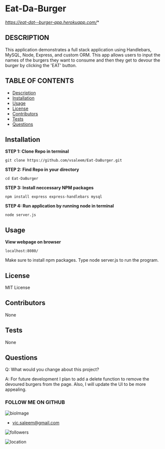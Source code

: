 
# Eat-Da-Burger
*https://eat-dat--burger-app.herokuapp.com/**


## DESCRIPTION

This application demonstrates a full stack application using Handlebars, MySQL, Node, Express, and custom ORM. This app allows users to input the names of the burgers they want to consume and then they get to devour the burger by clicking the 'EAT' button.


## TABLE OF CONTENTS

* [Description](#Description)
* [Installation](#Installation)
* [Usage](#Usage)
* [License](#License)
* [Contributors](#Contributors)
* [Tests](#Tests)
* [Questions](#Questions)



## Installation

**STEP 1: Clone Repo in terminal**
```
git clone https://github.com/vsaleem/Eat-DaBurger.git 
```
**STEP 2: Find Repo in your directory**
```
cd Eat-DaBurger
```
**STEP 3: Install neccessary NPM packages**
```
npm install express express-handlebars mysql
```
**STEP 4: Run application by running node in terminal**
```
node server.js
```

## Usage

**View webpage on browser**
```
localhost:8080/
```
Make sure to install npm packages. Type node server.js to run the program.

## License

MIT License

## Contributors

None

## Tests

None


## Questions

Q: What would you change about this project?

A: For future development I plan to add a delete function to remove the devoured burgers from the page. Also, I will update the UI to be more appealing.


  ### FOLLOW ME ON GITHUB
  ![bioImage](https://avatars0.githubusercontent.com/u/59583325?v=4&s=200)
  * vic.saleem@gmail.com

  ![followers](https://img.shields.io/badge/Followers-10-success) 
  
  ![location](https://img.shields.io/badge/Location-Baltimore_Maryland-ff69b4) 

   


